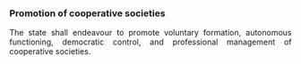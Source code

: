 ### Promotion of cooperative societies
<div style="text-align: justify">

The state shall endeavour to promote voluntary formation, autonomous functioning, democratic control, and professional management of cooperative societies.

</div>

